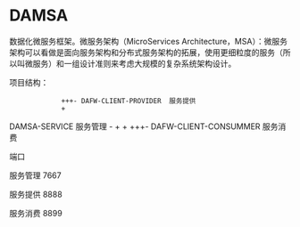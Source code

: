 # DAMSA
数据化微服务框架。微服务架构（MicroServices Architecture，MSA）：微服务架构可以看做是面向服务架构和分布式服务架构的拓展，使用更细粒度的服务（所以叫微服务）和一组设计准则来考虑大规模的复杂系统架构设计。

项目结构：

				 +++- DAFW-CLIENT-PROVIDER	服务提供
				 +
DAMSA-SERVICE 服务管理 - +
				 +
				 +++- DAFW-CLIENT-CONSUMMER	服务消费
				 

端口 

服务管理	7667

服务提供	8888

服务消费	8899


